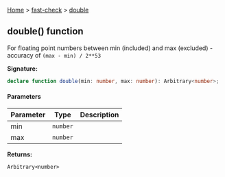 [Home](/) &gt; [fast-check](../fast-check.md) &gt; [double](double_3.md)

## double() function

For floating point numbers between min (included) and max (excluded) - accuracy of `(max - min) / 2**53`

<b>Signature:</b>

```typescript
declare function double(min: number, max: number): Arbitrary<number>;
```

#### Parameters

|  Parameter | Type | Description |
|  --- | --- | --- |
|  min | <code>number</code> |  |
|  max | <code>number</code> |  |

<b>Returns:</b>

`Arbitrary<number>`

